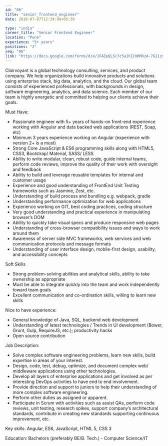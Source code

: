 ```yaml
---
id: "06"
title: "senior_frontend_engineer"
date: 2018-07-07T12:34:09+05:30

type: "india"
career_title: "Senior Frontend Engineer"
location: "Pune"
experience: "5+ years"
positions: "2"
seq: "06"
link: "https://docs.google.com/forms/d/e/1FAIpQLSc7c5a1hICmRMXzA-7G11zmnz0KsgnZhCpTbZ12q08jhjF5eQ/viewform?usp=pp_url&entry.517871389=Senior+Frontend+Engineer"
---
```


Clairvoyant is a global technology consulting, services, and product company. We help organizations build innovative
products and solutions using enterprise stack, big data, analytics, and the cloud. Our global team consists of experienced
professionals, with backgrounds in design, software engineering, analytics, and data science. Each member of our team is
highly energetic and committed to helping our clients achieve their goals.

Must Have:

- Passionate engineer with 5+ years of hands-on front-end experience working with Angular and data backed web
  applications (REST, Soap, etc)
- Minimum 3 years experience working on Angular (experience with version 2+ is a must)
- Strong Core JavaScript & ES6 programming skills along with HTML5, CSS3, Bootstrap/ Material, SASS/ LESS
- Ability to write modular, clean, robust code, guide internal teams, perform code reviews, improve the quality of their
  work with oversight and feedback
- Ability to build and leverage reusable templates for internal and customer usage
- Experience and good understanding of FrontEnd Unit Testing frameworks such as Jasmine, Zest, etc.
- Understanding of build process and bundling e.g. webpack, gradle
- Understanding performance optimization for web applications
- Experience working on GIT, best coding practices, coding structure
- Very good understanding and practical experience in manipulating browser’s DOM
- Ability to quickly take visual specs and produce responsive web pages
- Understanding of cross-browser compatibility issues and ways to work around them
- Awareness of server side MVC frameworks, web services and web communication protocols and message formats
- Understanding of user interface design, mobile-first design, usability, and accessibility concepts

Soft Skills

- Strong problem-solving abilities and analytical skills, ability to take ownership as appropriate
- Must be able to integrate quickly into the team and work independently toward team goals
- Excellent communication and co-ordination skills, willing to learn new skills

Nice to have experience:

- General knowledge of Java, SQL, backend web development
- Understanding of latest technologies / Trends in UI development (Bower, Grunt, Gulp, RequireJS, etc.); productivity
  hacks
- Open source contribution

Job Description:

- Solve complex software engineering problems, learn new skills, build expertise in areas of your interest.
- Design, code, test, debug, optimize, and document complex web/ middleware applications using other technologies.
- Develop all layers of enterprise applications and get involved as per interesting DevOps activities to have end to end
  involvement.
- Provide direction and support to juniors to help their understanding of more complex software engineering.
- Perform other duties as assigned or apparent.
- Participate in Scrum with activities such as assist QAs, perform code reviews, unit testing, research spikes, support
  company’s architectural standards, contribute in creating new standards supporting continuous improvement, etc.

Key skills: Angular, ES6, JavaScript, HTML 5, CSS 3

Education: Bachelors (preferably BE/B. Tech.) - Computer Science/IT
